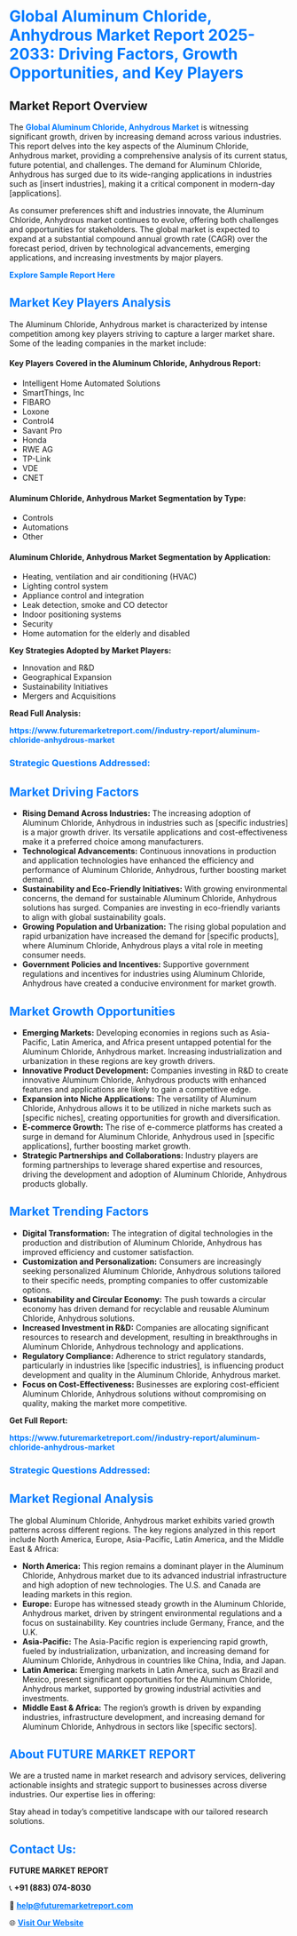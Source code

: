 <h1 style="color: #007BFF;">Global Aluminum Chloride, Anhydrous Market Report 2025-2033: Driving Factors, Growth Opportunities, and Key Players</h1>

<section id="overview">
<h2>Market Report Overview</h2>
<p>The <a href="https://www.futuremarketreport.com//industry-report/aluminum-chloride-anhydrous-market" style="color: #007BFF; text-decoration: none;"><strong>Global Aluminum Chloride, Anhydrous Market</strong></a> is witnessing significant growth, driven by increasing demand across various industries. This report delves into the key aspects of the Aluminum Chloride, Anhydrous market, providing a comprehensive analysis of its current status, future potential, and challenges. The demand for Aluminum Chloride, Anhydrous has surged due to its wide-ranging applications in industries such as [insert industries], making it a critical component in modern-day [applications].</p>
<p>As consumer preferences shift and industries innovate, the Aluminum Chloride, Anhydrous market continues to evolve, offering both challenges and opportunities for stakeholders. The global market is expected to expand at a substantial compound annual growth rate (CAGR) over the forecast period, driven by technological advancements, emerging applications, and increasing investments by major players.</p>
</section>

<section id="overview">
<p><a href="https://www.futuremarketreport.com//request-sample/reportId=55419" style="color: #007BFF; text-decoration: none;"><strong>Explore Sample Report Here</strong></a></p>
</section>

<section id="key-players">
<h2 style="color: #007BFF;">Market Key Players Analysis</h2>
<p>The Aluminum Chloride, Anhydrous market is characterized by intense competition among key players striving to capture a larger market share. Some of the leading companies in the market include:</p>
<h4>Key Players Covered in the Aluminum Chloride, Anhydrous Report:</h4>
<ul><li>Intelligent Home Automated Solutions</li><li>SmartThings, Inc</li><li>FIBARO</li><li>Loxone</li><li>Control4</li><li>Savant Pro</li><li>Honda</li><li>RWE AG</li><li>TP-Link</li><li>VDE</li><li>CNET</li></ul>
<h4>Aluminum Chloride, Anhydrous Market Segmentation by Type:</h4>
<ul><li>Controls</li><li>Automations</li><li>Other</li></ul>

<h4>Aluminum Chloride, Anhydrous Market Segmentation by Application:</h4>
<ul><li>Heating, ventilation and air conditioning (HVAC)</li><li>Lighting control system</li><li>Appliance control and integration</li><li>Leak detection, smoke and CO detector</li><li>Indoor positioning systems</li><li>Security</li><li>Home automation for the elderly and disabled</li></ul>
<p><strong>Key Strategies Adopted by Market Players:</strong></p>
<ul>
<li>Innovation and R&D</li>
<li>Geographical Expansion</li>
<li>Sustainability Initiatives</li>
<li>Mergers and Acquisitions</li>
</ul>
</section>

<section>
<p><strong>Read Full Analysis: </strong></p><a href="https://www.futuremarketreport.com//industry-report/aluminum-chloride-anhydrous-market" style="color: #007BFF; text-decoration: none;"><strong>https://www.futuremarketreport.com//industry-report/aluminum-chloride-anhydrous-market</strong></a>
<h3 style="color: #007BFF;">Strategic Questions Addressed:</h3>
</section>

<section id="driving-factors">
<h2 style="color: #007BFF;">Market Driving Factors</h2>
<ul>
<li><strong>Rising Demand Across Industries:</strong> The increasing adoption of Aluminum Chloride, Anhydrous in industries such as [specific industries] is a major growth driver. Its versatile applications and cost-effectiveness make it a preferred choice among manufacturers.</li>
<li><strong>Technological Advancements:</strong> Continuous innovations in production and application technologies have enhanced the efficiency and performance of Aluminum Chloride, Anhydrous, further boosting market demand.</li>
<li><strong>Sustainability and Eco-Friendly Initiatives:</strong> With growing environmental concerns, the demand for sustainable Aluminum Chloride, Anhydrous solutions has surged. Companies are investing in eco-friendly variants to align with global sustainability goals.</li>
<li><strong>Growing Population and Urbanization:</strong> The rising global population and rapid urbanization have increased the demand for [specific products], where Aluminum Chloride, Anhydrous plays a vital role in meeting consumer needs.</li>
<li><strong>Government Policies and Incentives:</strong> Supportive government regulations and incentives for industries using Aluminum Chloride, Anhydrous have created a conducive environment for market growth.</li>
</ul>
</section>

<section id="growth-opportunities">
<h2 style="color: #007BFF;">Market Growth Opportunities</h2>
<ul>
<li><strong>Emerging Markets:</strong> Developing economies in regions such as Asia-Pacific, Latin America, and Africa present untapped potential for the Aluminum Chloride, Anhydrous market. Increasing industrialization and urbanization in these regions are key growth drivers.</li>
<li><strong>Innovative Product Development:</strong> Companies investing in R&D to create innovative Aluminum Chloride, Anhydrous products with enhanced features and applications are likely to gain a competitive edge.</li>
<li><strong>Expansion into Niche Applications:</strong> The versatility of Aluminum Chloride, Anhydrous allows it to be utilized in niche markets such as [specific niches], creating opportunities for growth and diversification.</li>
<li><strong>E-commerce Growth:</strong> The rise of e-commerce platforms has created a surge in demand for Aluminum Chloride, Anhydrous used in [specific applications], further boosting market growth.</li>
<li><strong>Strategic Partnerships and Collaborations:</strong> Industry players are forming partnerships to leverage shared expertise and resources, driving the development and adoption of Aluminum Chloride, Anhydrous products globally.</li>
</ul>
</section>

<section id="trending-factors">
<h2 style="color: #007BFF;">Market Trending Factors</h2>
<ul>
<li><strong>Digital Transformation:</strong> The integration of digital technologies in the production and distribution of Aluminum Chloride, Anhydrous has improved efficiency and customer satisfaction.</li>
<li><strong>Customization and Personalization:</strong> Consumers are increasingly seeking personalized Aluminum Chloride, Anhydrous solutions tailored to their specific needs, prompting companies to offer customizable options.</li>
<li><strong>Sustainability and Circular Economy:</strong> The push towards a circular economy has driven demand for recyclable and reusable Aluminum Chloride, Anhydrous solutions.</li>
<li><strong>Increased Investment in R&D:</strong> Companies are allocating significant resources to research and development, resulting in breakthroughs in Aluminum Chloride, Anhydrous technology and applications.</li>
<li><strong>Regulatory Compliance:</strong> Adherence to strict regulatory standards, particularly in industries like [specific industries], is influencing product development and quality in the Aluminum Chloride, Anhydrous market.</li>
<li><strong>Focus on Cost-Effectiveness:</strong> Businesses are exploring cost-efficient Aluminum Chloride, Anhydrous solutions without compromising on quality, making the market more competitive.</li>
</ul>
</section>

<section>
<p><strong>Get Full Report: </strong></p><a href="https://www.futuremarketreport.com//industry-report/aluminum-chloride-anhydrous-market" style="color: #007BFF; text-decoration: none;"><strong>https://www.futuremarketreport.com//industry-report/aluminum-chloride-anhydrous-market</strong></a>
<h3 style="color: #007BFF;">Strategic Questions Addressed:</h3>
</section>


<section id="regional-analysis">
<h2 style="color: #007BFF;">Market Regional Analysis</h2>
<p>The global Aluminum Chloride, Anhydrous market exhibits varied growth patterns across different regions. The key regions analyzed in this report include North America, Europe, Asia-Pacific, Latin America, and the Middle East & Africa:</p>
<ul>
<li><strong>North America:</strong> This region remains a dominant player in the Aluminum Chloride, Anhydrous market due to its advanced industrial infrastructure and high adoption of new technologies. The U.S. and Canada are leading markets in this region.</li>
<li><strong>Europe:</strong> Europe has witnessed steady growth in the Aluminum Chloride, Anhydrous market, driven by stringent environmental regulations and a focus on sustainability. Key countries include Germany, France, and the U.K.</li>
<li><strong>Asia-Pacific:</strong> The Asia-Pacific region is experiencing rapid growth, fueled by industrialization, urbanization, and increasing demand for Aluminum Chloride, Anhydrous in countries like China, India, and Japan.</li>
<li><strong>Latin America:</strong> Emerging markets in Latin America, such as Brazil and Mexico, present significant opportunities for the Aluminum Chloride, Anhydrous market, supported by growing industrial activities and investments.</li>
<li><strong>Middle East & Africa:</strong> The region’s growth is driven by expanding industries, infrastructure development, and increasing demand for Aluminum Chloride, Anhydrous in sectors like [specific sectors].</li>
</ul>
</section>

<footer>
<h2 style="color: #007BFF;">About FUTURE MARKET REPORT</h2>
<p>We are a trusted name in market research and advisory services, delivering actionable insights and strategic support to businesses across diverse industries. Our expertise lies in offering:</p>

<p>Stay ahead in today’s competitive landscape with our tailored research solutions.</p>

<h2 style="color: #007BFF;">Contact Us:</h2>
<p><strong>FUTURE MARKET REPORT</strong></p>
<p>📞 <strong>+91 (883) 074-8030</strong></p>
<p>📧 <strong><a href="mailto:help@futuremarketreport.com" style="color: #007BFF;">help@futuremarketreport.com</a></strong></p>
<p>🌐 <strong><a href="https://www.futuremarketreport.com/" style="color: #007BFF;">Visit Our Website</a></strong></p>
</footer>